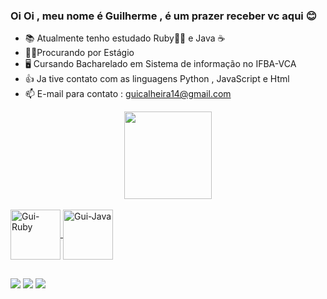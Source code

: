 ### Oi Oi , meu nome é Guilherme  , é um prazer receber vc aqui 😊


- 📚 Atualmente tenho estudado Ruby💎🔴 e Java ☕ 
- 🧑‍💼Procurando por Estágio 
- 🖥️ Cursando Bacharelado em Sistema de informação no IFBA-VCA
- 👍 Ja tive contato com as linguagens Python , JavaScript e Html
- 📫 E-mail para contato : guicalheira14@gmail.com

<div align="center">
  <a href="https://github.com/guicalheira">
  <img height="140em" src="https://github-readme-stats.vercel.app/api/top-langs/?username=guicalheira&layout=compact&langs_count=7&theme=dracula"/>
</div>

<div style="display: inline_block"><br>
  <img align="center" alt="Gui-Ruby" height="80" width="80" src="https://cdn.jsdelivr.net/gh/devicons/devicon/icons/ruby/ruby-plain-wordmark.svg">
  <img align="center" alt="Gui-Java" height="80" width="80" src="https://cdn.jsdelivr.net/gh/devicons/devicon/icons/java/java-original-wordmark.svg">
</div>

##

</div>
<a href=https://www.instagram.com/calheira_gui/ target="_blank"><img src="https://img.shields.io/badge/-Instagram-%23E4405F?style=for-the-badge&logo=instagram&logoColor=white" target="_blank"></a>
 <a href= target="_blank"><img src="https://img.shields.io/badge/-LinkedIn-%230077B5?style=for-the-badge&logo=linkedin&logoColor=white" target="_blank"></a>
  <a href = "mailto:guicalheira14@gmail.com"><img src="https://img.shields.io/badge/-Gmail-%23333?style=for-the-badge&logo=gmail&logoColor=white" target="_blank"></a>
</div>
